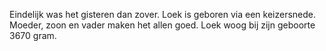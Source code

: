 

Eindelijk was het gisteren dan zover. Loek is geboren via een keizersnede. Moeder, zoon en vader maken het allen goed. Loek woog bij zijn geboorte 3670 gram.